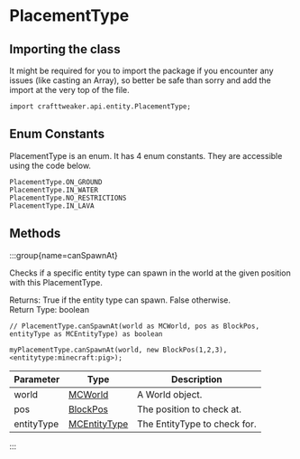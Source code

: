 # PlacementType

## Importing the class

It might be required for you to import the package if you encounter any issues (like casting an Array), so better be safe than sorry and add the import at the very top of the file.
```zenscript
import crafttweaker.api.entity.PlacementType;
```


## Enum Constants

PlacementType is an enum. It has 4 enum constants. They are accessible using the code below.

```zenscript
PlacementType.ON_GROUND
PlacementType.IN_WATER
PlacementType.NO_RESTRICTIONS
PlacementType.IN_LAVA
```
## Methods

:::group{name=canSpawnAt}

Checks if a specific entity type can spawn in the world at the given position with this PlacementType.

Returns: True if the entity type can spawn. False otherwise.  
Return Type: boolean

```zenscript
// PlacementType.canSpawnAt(world as MCWorld, pos as BlockPos, entityType as MCEntityType) as boolean

myPlacementType.canSpawnAt(world, new BlockPos(1,2,3), <entitytype:minecraft:pig>);
```

| Parameter | Type | Description |
|-----------|------|-------------|
| world | [MCWorld](/vanilla/api/world/MCWorld) | A World object. |
| pos | [BlockPos](/vanilla/api/util/BlockPos) | The position to check at. |
| entityType | [MCEntityType](/vanilla/api/entities/MCEntityType) | The EntityType to check for. |


:::


